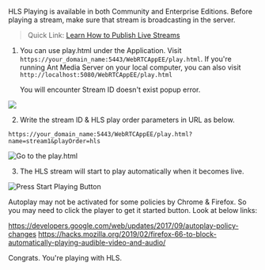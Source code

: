 HLS Playing is available in both Community and Enterprise Editions. Before playing a stream, make sure that stream is broadcasting in the server.

> Quick Link: [Learn How to Publish Live Streams](Publishing-Live-Streams)

1. You can use play.html under the Application. Visit `https://your_domain_name:5443/WebRTCAppEE/play.html`. If you're running Ant Media Server on your local computer, you can also visit `http://localhost:5080/WebRTCAppEE/play.html`

    You will encounter Stream ID doesn't exist popup error.

![](https://antmedia.io/wp-content/uploads/2019/12/Screenshot-from-2019-12-23-17-37-53.png)

2. Write the stream ID & HLS play order parameters in URL as below.

`https://your_domain_name:5443/WebRTCAppEE/play.html?name=stream1&playOrder=hls`

![Go to the play.html](https://antmedia.io/wp-content/uploads/2019/12/hls-streaming-play-html.png)

3. The HLS stream will start to play automatically when it becomes live.  

![Press Start Playing Button](https://antmedia.io/wp-content/uploads/2019/12/hls-playing-play-html.png)

Autoplay may not be activated for some policies by Chrome & Firefox. So you may need to click the player to get it started button. Look at below links:

https://developers.google.com/web/updates/2017/09/autoplay-policy-changes
https://hacks.mozilla.org/2019/02/firefox-66-to-block-automatically-playing-audible-video-and-audio/

Congrats. You're playing with HLS.